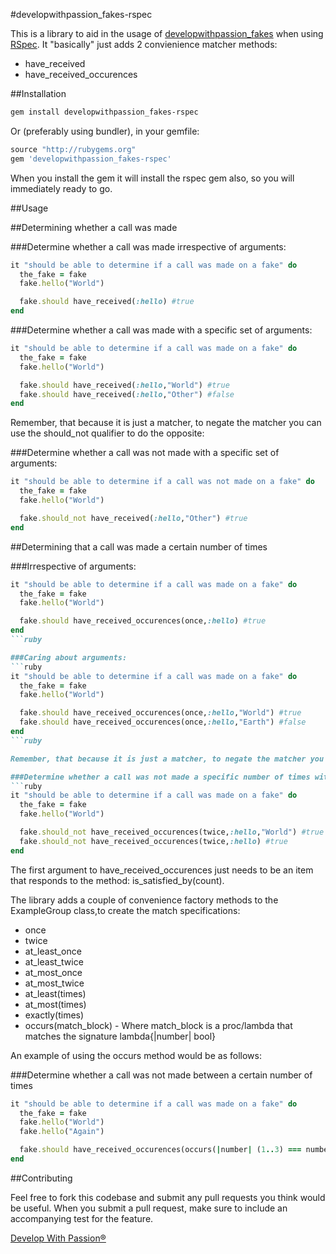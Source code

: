 #developwithpassion_fakes-rspec

This is a library to aid in the usage of [developwithpassion_fakes](http://github.com/developwithpassion/developwithpassion_fakes) when using [RSpec](https://github.com/rspec/rspec). It "basically" just adds 2 convienience matcher methods: 

* have_received
* have_received_occurences 

##Installation
```bash
gem install developwithpassion_fakes-rspec
```
Or (preferably using bundler), in your gemfile:

```ruby
source "http://rubygems.org"
gem 'developwithpassion_fakes-rspec'
```

When you install the gem it will install the rspec gem also, so you will immediately ready to go.

##Usage

##Determining whether a call was made

###Determine whether a call was made irrespective of arguments:
```ruby
it "should be able to determine if a call was made on a fake" do
  the_fake = fake
  fake.hello("World")

  fake.should have_received(:hello) #true
end
```
###Determine whether a call was made with a specific set of arguments:
```ruby
it "should be able to determine if a call was made on a fake" do
  the_fake = fake
  fake.hello("World")

  fake.should have_received(:hello,"World") #true
  fake.should have_received(:hello,"Other") #false
end
```
Remember, that because it is just a matcher, to negate the matcher you can use the should_not qualifier to do the opposite:

###Determine whether a call was not made with a specific set of arguments:
```ruby
it "should be able to determine if a call was not made on a fake" do
  the_fake = fake
  fake.hello("World")

  fake.should_not have_received(:hello,"Other") #true
end
```

##Determining that a call was made a certain number of times

###Irrespective of arguments:
```ruby
it "should be able to determine if a call was made on a fake" do
  the_fake = fake
  fake.hello("World")

  fake.should have_received_occurences(once,:hello) #true
end
```ruby

###Caring about arguments:
```ruby
it "should be able to determine if a call was made on a fake" do
  the_fake = fake
  fake.hello("World")

  fake.should have_received_occurences(once,:hello,"World") #true
  fake.should have_received_occurences(once,:hello,"Earth") #false
end
```ruby

Remember, that because it is just a matcher, to negate the matcher you can use the should_not qualifier to do the opposite:

###Determine whether a call was not made a specific number of times with a specific set of arguments:
```ruby
it "should be able to determine if a call was made on a fake" do
  the_fake = fake
  fake.hello("World")

  fake.should_not have_received_occurences(twice,:hello,"World") #true
  fake.should_not have_received_occurences(twice,:hello) #true
end
```

The first argument to have_received_occurences just needs to be an item that responds to the method: is_satisfied_by(count).

The library adds a couple of convenience factory methods to the ExampleGroup class,to create the match specifications:

* once
* twice
* at_least_once
* at_least_twice
* at_most_once
* at_most_twice
* at_least(times)
* at_most(times)
* exactly(times)
* occurs(match_block) - Where match_block is a proc/lambda that matches the signature lambda{|number| bool}

An example of using the occurs method would be as follows:

###Determine whether a call was not made between a certain number of times
```ruby
it "should be able to determine if a call was made on a fake" do
  the_fake = fake
  fake.hello("World")
  fake.hello("Again")

  fake.should have_received_occurences(occurs(|number| (1..3) === number),:hello) #true
end
```

##Contributing

Feel free to fork this codebase and submit any pull requests you think would be useful. When you submit a pull request, make sure to include an accompanying test for the feature.


[Develop With Passion®](http://www.developwithpassion.com)
